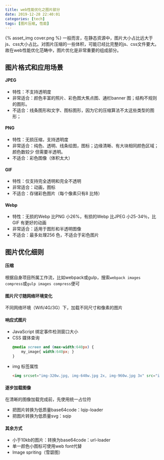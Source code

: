 ```yaml
---
title: web性能优化之图片部分
date: 2019-12-28 22:40:01
categories: [tech]
tags: [图片压缩, 性能]
---
```


{% asset_img cover.png %}
一般而言，在静态资源中，图片大小占比远大于js、css大小占比。对图片压缩的一些体积，可能已经比完整的js、css文件要大。故在web性能优化范畴中，图片优化是非常重要的组成部分。

<escape><!-- more --></escape>

## 图⽚格式和应用场景

#### JPEG

- 特性：不支持透明度
- 非常适合：颜色丰富的照片、彩色图大焦点图、通栏banner 图；结构不规则的图形。
- 不适合：线条图形和文字、图标图形，因为它的压缩算法不太这些类型的图形；

#### PNG

- 特性：无损压缩，支持透明度
- 非常适合：纯色、透明、线条绘图，图标；边缘清晰、有大块相同颜色区域；颜色数较少
但需要半透明。
- 不适合：彩色图像（体积太大）

#### GIF

- 特性：仅支持完全透明和完全不透明
- 非常适合：动画，图标
- 不适合：存储彩色图片（每个像素只有8 比特）

#### Webp

- 特性：无损的Webp 比PNG 小26%，有损的Webp 比JPEG 小25-34％，比GIF 有更好的动画
- 非常适合：适用于图形和半透明图像
- 不适合：最多处理256 色，不适合于彩色图片

## 图⽚优化细则

#### 压缩

根据自身项目所属工作流，比如webpack或gulp，搜索`webpack images compress`或`gulp images compress`便可

#### 图片尺寸随网络环境变化

不同网络环境（Wifi/4G/3G）下，加载不同尺寸和像素的图片

#### 响应式图片

- JavaScript 绑定事件检测窗口大小
- CSS 媒体查询
    ```css
    @media screen and (max-width:640px) {
        my_image{ width:640px; }
    }
    ```
- img 标签属性
    ```html
    <img srcset="img-320w.jpg, img-640w.jpg 2x, img-960w.jpg 3x" src="img-960w.jpg" alt="img" /> （x 描述符：表示图像的设备像素比）
    ```

#### 逐步加载图像

在清晰的图像加载完成前，先使用统一占位符
- 把图片转换为低质量base64code：lqip-loader
- 把图片转换为低质量svg：sqip

#### 其余方式

- 小于10kb的图片：转换为base64code：url-loader
- 单一颜色小图标可使用web font代替
- Image spriting（雪碧图）
